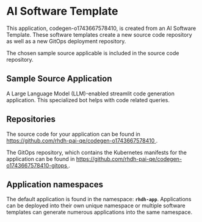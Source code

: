 # AI Software Template

This application, codegen-o1743667578410, is created from an AI Software Template. These software templates create a new source code repository as well as a new GitOps deployment repository.

The chosen sample source applicable is included in the source code repository.

## Sample Source Application

A Large Language Model (LLM)-enabled streamlit code generation application. This specialized bot helps with code related queries.

## Repositories

The source code for your application can be found in [https://github.com/rhdh-pai-qe/codegen-o1743667578410 ](https://github.com/rhdh-pai-qe/codegen-o1743667578410 ).
 
The GitOps repository, which contains the Kubernetes manifests for the application can be found in 
[https://github.com/rhdh-pai-qe/codegen-o1743667578410-gitops ](https://github.com/rhdh-pai-qe/codegen-o1743667578410-gitops ). 

## Application namespaces 

The default application is found in the namespace: **`rhdh-app`**. Applications can be deployed into their own unique namespace or multiple software templates can generate numerous applications into the same namespace.